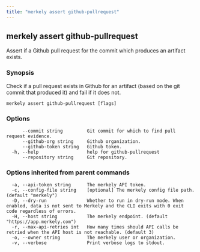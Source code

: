 ```yaml
---
title: "merkely assert github-pullrequest"
---
```


## merkely assert github-pullrequest

Assert if a Github pull request for the commit which produces an artifact exists.

### Synopsis


   Check if a pull request exists in Github for an artifact (based on the git commit that produced it) and fail if it does not. 

```shell
merkely assert github-pullrequest [flags]
```

### Options

```
      --commit string         Git commit for which to find pull request evidence.
      --github-org string     Github organization.
      --github-token string   Github token.
  -h, --help                  help for github-pullrequest
      --repository string     Git repository.
```

### Options inherited from parent commands

```
  -a, --api-token string      The merkely API token.
  -c, --config-file string    [optional] The merkely config file path. (default "merkely")
  -D, --dry-run               Whether to run in dry-run mode. When enabled, data is not sent to Merkely and the CLI exits with 0 exit code regardless of errors.
  -H, --host string           The merkely endpoint. (default "https://app.merkely.com")
  -r, --max-api-retries int   How many times should API calls be retried when the API host is not reachable. (default 3)
  -o, --owner string          The merkely user or organization.
  -v, --verbose               Print verbose logs to stdout.
```

